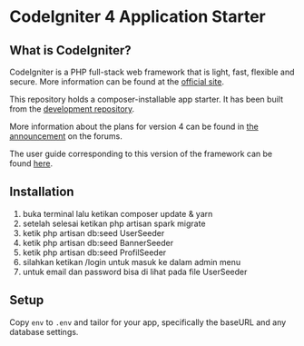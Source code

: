 # CodeIgniter 4 Application Starter

## What is CodeIgniter?

CodeIgniter is a PHP full-stack web framework that is light, fast, flexible and secure.
More information can be found at the [official site](http://codeigniter.com).

This repository holds a composer-installable app starter.
It has been built from the
[development repository](https://github.com/codeigniter4/CodeIgniter4).

More information about the plans for version 4 can be found in [the announcement](http://forum.codeigniter.com/thread-62615.html) on the forums.

The user guide corresponding to this version of the framework can be found
[here](https://codeigniter4.github.io/userguide/).

## Installation

1. buka terminal lalu ketikan composer update & yarn
2. setelah selesai ketikan php artisan spark migrate
3. ketik php artisan db:seed UserSeeder
4. ketik php artisan db:seed BannerSeeder
5. ketik php artisan db:seed ProfilSeeder
6. silahkan ketikan /login untuk masuk ke dalam admin menu
7. untuk email dan password bisa di lihat pada file UserSeeder

## Setup

Copy `env` to `.env` and tailor for your app, specifically the baseURL
and any database settings.

